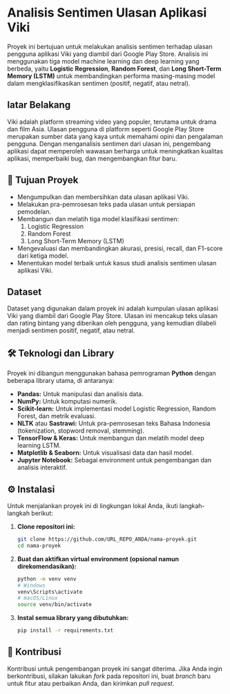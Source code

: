 
# Analisis Sentimen Ulasan Aplikasi Viki

Proyek ini bertujuan untuk melakukan analisis sentimen terhadap ulasan pengguna aplikasi Viki yang diambil dari Google Play Store. Analisis ini menggunakan tiga model machine learning dan deep learning yang berbeda, yaitu **Logistic Regression**, **Random Forest**, dan **Long Short-Term Memory (LSTM)** untuk membandingkan performa masing-masing model dalam mengklasifikasikan sentimen (positif, negatif, atau netral).

## latar Belakang

Viki adalah platform streaming video yang populer, terutama untuk drama dan film Asia. Ulasan pengguna di platform seperti Google Play Store merupakan sumber data yang kaya untuk memahami opini dan pengalaman pengguna. Dengan menganalisis sentimen dari ulasan ini, pengembang aplikasi dapat memperoleh wawasan berharga untuk meningkatkan kualitas aplikasi, memperbaiki bug, dan mengembangkan fitur baru.

## 🎯 Tujuan Proyek

  * Mengumpulkan dan membersihkan data ulasan aplikasi Viki.
  * Melakukan pra-pemrosesan teks pada ulasan untuk persiapan pemodelan.
  * Membangun dan melatih tiga model klasifikasi sentimen:
    1.  Logistic Regression
    2.  Random Forest
    3.  Long Short-Term Memory (LSTM)
  * Mengevaluasi dan membandingkan akurasi, presisi, recall, dan F1-score dari ketiga model.
  * Menentukan model terbaik untuk kasus studi analisis sentimen ulasan aplikasi Viki.

## Dataset

Dataset yang digunakan dalam proyek ini adalah kumpulan ulasan aplikasi Viki yang diambil dari Google Play Store. Ulasan ini mencakup teks ulasan dan rating bintang yang diberikan oleh pengguna, yang kemudian dilabeli menjadi sentimen positif, negatif, atau netral.

## 🛠️ Teknologi dan Library

Proyek ini dibangun menggunakan bahasa pemrograman **Python** dengan beberapa library utama, di antaranya:

  * **Pandas:** Untuk manipulasi dan analisis data.
  * **NumPy:** Untuk komputasi numerik.
  * **Scikit-learn:** Untuk implementasi model Logistic Regression, Random Forest, dan metrik evaluasi.
  * **NLTK** atau **Sastrawi:** Untuk pra-pemrosesan teks Bahasa Indonesia (tokenization, stopword removal, stemming).
  * **TensorFlow & Keras:** Untuk membangun dan melatih model deep learning LSTM.
  * **Matplotlib & Seaborn:** Untuk visualisasi data dan hasil model.
  * **Jupyter Notebook:** Sebagai environment untuk pengembangan dan analisis interaktif.


## ⚙️ Instalasi

Untuk menjalankan proyek ini di lingkungan lokal Anda, ikuti langkah-langkah berikut:

1.  **Clone repositori ini:**

    ```bash
    git clone https://github.com/URL_REPO_ANDA/nama-proyek.git
    cd nama-proyek
    ```

2.  **Buat dan aktifkan virtual environment (opsional namun direkomendasikan):**

    ```bash
    python -m venv venv
    # Windows
    venv\Scripts\activate
    # macOS/Linux
    source venv/bin/activate
    ```

3.  **Instal semua library yang dibutuhkan:**

    ```bash
    pip install -r requirements.txt
    ```


## 🤝 Kontribusi

Kontribusi untuk pengembangan proyek ini sangat diterima. Jika Anda ingin berkontribusi, silakan lakukan *fork* pada repositori ini, buat *branch* baru untuk fitur atau perbaikan Anda, dan kirimkan *pull request*.
